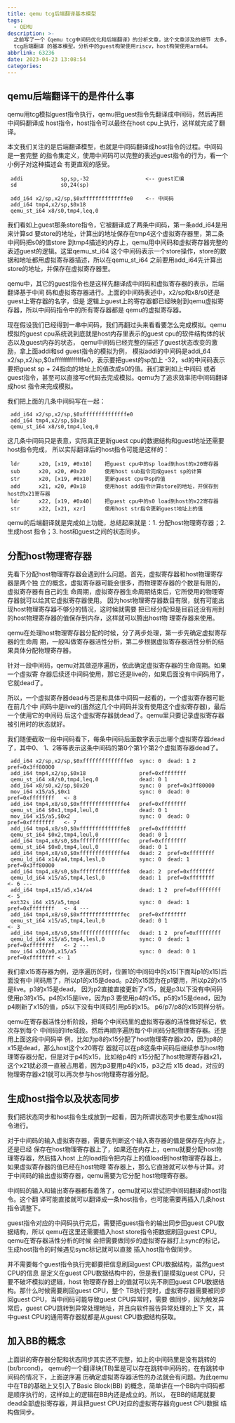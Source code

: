 ```yaml
---
title: qemu tcg后端翻译基本模型
tags:
  - QEMU
description: >-
  之前写了一个《qemu tcg中间码优化和后端翻译》的分析文章，这个文章涉及的细节 太多，本篇想要描述的是一个东西，但是我们不提代码，着重分析qemu
  tcg后端翻译 的基本模型。分析中的guest构架使用riscv，host构架使用arm64。
abbrlink: 63236
date: 2023-04-23 13:08:54
categories:
---
```


qemu后端翻译干的是件什么事
---------------------------

qemu用tcg模拟guest指令执行，qemu把guest指令先翻译成中间码，然后再把中间码翻译成
host指令，host指令可以最终在host cpu上执行，这样就完成了翻译。

本文我们关注的是后端翻译模型，也就是中间码翻译成host指令的过程。中间码是一套完整
的指令集定义，使用中间码可以完整的表述guest指令的行为，看一个小例子对这种描述会
有更直观的感受。
```
 addi            sp,sp,-32                  <-- guest汇编
 sd              s0,24(sp)

 add_i64 x2/sp,x2/sp,$0xffffffffffffffe0    <-- 中间码
 add_i64 tmp4,x2/sp,$0x18
 qemu_st_i64 x8/s0,tmp4,leq,0
```
我们看如上guest那条store指令，它被翻译成了两条中间码，第一条add_i64是用来计算sd
要store的地址，计算出的地址保存在tmp4这个虚拟寄存器里，第二条中间码把s0的值store
到tmp4描述的内存上，qemu用中间码和虚拟寄存器完整的表述guest的逻辑。这里qemu_st_i64
这个中间码表示一个store操作，store的数据和地址都用虚拟寄存器描述，所以在qemu_st_i64
之前要用add_i64先计算出store的地址，并保存在虚拟寄存器里。

qemu中，其它的guest指令也是这样先翻译成中间码和虚拟寄存器的表示，后端翻译基于中间
码和虚拟寄存器进行。上面的中间码表述中，x2/sp和x8/s0还是guest上寄存器的名字，但是
逻辑上guest上的寄存器都已经映射到qemu虚拟寄存器，所以中间码指令中的所有寄存器都是
qemu的虚拟寄存器。

现在假设我们已经得到一串中间码，我们再翻过头来看看要怎么完成模拟。qemu模拟的guest
cpu系统说到底就是host内存里表示的guest cpu的软件结构体的状态以及guest内存的状态，
qemu中间码已经完整的描述了guest状态改变的激励，拿上面addi和sd guest指令的模拟为例，
模拟addi的中间码是addi_64 x2/sp,x2/sp,$0xffffffffffffffe0，表示要把guest的sp加上
-32，sd的中间码表示要把guest sp + 24指向的地址上的值改成s0的值。我们拿到如上中间码
或者guest指令，甚至可以直接写c代码去完成模拟。qemu为了追求效率把中间码翻译成host
指令来完成模拟。

我们把上面的几条中间码写在一起：
```
 add_i64 x2/sp,x2/sp,$0xffffffffffffffe0
 add_i64 tmp4,x2/sp,$0x18
 qemu_st_i64 x8/s0,tmp4,leq,0
```
这几条中间码只是表意，实际真正更新guest cpu的数据结构和guest地址还需要host指令完成，
所以实际翻译后的host指令可能是这样的：
```
 ldr      x20, [x19, #0x10]    把guest cpu中的sp load到host的x20寄存器
 sub      x20, x20, #0x20      使用host sub指令完成guest sp的计算
 str      x20, [x19, #0x10]    更新guest cpu中sp的值
 add      x21, x20, #0x18      使用host add指令计算store的地址，并保存到host的x21寄存器
 ldr      x22, [x19, #0x40]    把guest cpu中的s0 load到host的x22寄存器
 str      x22, [x21, xzr]      使用host str指令更新guest地址上的值
```
qemu的后端翻译就是完成如上功能，总结起来就是：1. 分配host物理寄存器；2. 生成host
指令；3. host和guest之间的状态同步。

分配host物理寄存器
-------------------

先看下分配host物理寄存器会遇到什么问题。首先，虚拟寄存器和host物理寄存器是两个独
立的概念，虚拟寄存器可能会很多，而物理寄存器的个数是有限的，虚拟寄存器有自己的生
命周期，虚拟寄存器生命周期结束后，它所使用的物理寄存器就可以给其它虚拟寄存器使用。
因为host物理寄存器数目有限，就有可能出现host物理寄存器不够分的情况，这时候就需要
把已经分配但是目前还没有用到的host物理寄存器的值保存到内存，这样就可以腾出host物
理寄存器来使用。

qemu在处理host物理寄存器分配的时候，分了两步处理，第一步先确定虚拟寄存器的生命周
期，一般叫做寄存器活性分析，第二步根据虚拟寄存器活性分析的结果具体分配物理寄存器。

针对一段中间码，qemu对其做逆序遍历，依此确定虚拟寄存器的生命周期。如果一个虚拟寄
存器后续还中间码使用，那它还是live的，如果后面没有中间码用了，它就dead了。

所以，一个虚拟寄存器dead与否是和具体中间码一起看的，一个虚拟寄存器可能在前几个中
间码中是live的(虽然这几个中间码并没有使用这个虚拟寄存器)，最后一个使用它的中间码
后这个虚拟寄存器就dead了。qemu里只要记录虚拟寄存器被引用时的状态就好。

我们随便截取一段中间码看下，每条中间码后面数字表示出哪个虚拟寄存器dead了，其中0、
1、2等等表示这条中间码的第0个第1个第2个虚拟寄存器dead了。
```
 add_i64 x2/sp,x2/sp,$0xffffffffffffffe0  sync: 0  dead: 1 2  pref=0x3ff80000
 add_i64 tmp4,x2/sp,$0x18                 pref=0xffffffff
 qemu_st_i64 x8/s0,tmp4,leq,0             dead: 0 1
 add_i64 x8/s0,x2/sp,$0x20                sync: 0  pref=0x3ff80000
 mov_i64 x15/a5,$0x1                      sync: 0  dead: 0  pref=0xffffffff   <- 8
 add_i64 tmp4,x8/s0,$0xffffffffffffffe4   pref=0xffffffff
 qemu_st_i64 $0x1,tmp4,leul,0             dead: 0 1
 mov_i64 x15/a5,$0x2                      sync: 0  dead: 0  pref=0xffffffff   <- 7
 add_i64 tmp4,x8/s0,$0xffffffffffffffe8   pref=0xffffffff
 qemu_st_i64 $0x2,tmp4,leul,0             dead: 0 1
 add_i64 tmp4,x8/s0,$0xffffffffffffffec   pref=0xffffffff
 qemu_st_i64 $0x0,tmp4,leul,0             dead: 0 1
 add_i64 tmp4,x8/s0,$0xffffffffffffffe4   dead: 2  pref=0xffffffff
 qemu_ld_i64 x14/a4,tmp4,lesl,0           sync: 0  dead: 1  pref=0x3ff80000
 add_i64 tmp4,x8/s0,$0xffffffffffffffe8   dead: 2  pref=0xffffffff
 qemu_ld_i64 x15/a5,tmp4,lesl,0           dead: 1  pref=0xffffffff            <- 6 ---
 add_i64 tmp4,x15/a5,x14/a4               dead: 1 2  pref=0xffffffff          <- 5
 ext32s_i64 x15/a5,tmp4                   sync: 0  dead: 1  pref=0xffffffff   <- 4 ---
 add_i64 tmp4,x8/s0,$0xffffffffffffffec   pref=0xffffffff
 qemu_st_i64 x15/a5,tmp4,leul,0           dead: 0 1                           <- 3
 add_i64 tmp4,x8/s0,$0xffffffffffffffec   dead: 1 2  pref=0xffffffff
 qemu_ld_i64 x15/a5,tmp4,lesl,0           sync: 0  dead: 1  pref=0xffffffff   <- 2 ---
 mov_i64 x10/a0,x15/a5                    sync: 0  dead: 0 1  pref=0xffffffff <- 1
```
我们拿x15寄存器为例，逆序遍历的时，位置1的中间码中的x15(下面叫p1的x15)后面没有中
间码用了，所以p1的x15是dead。p2的x15因为在p1要用，所以p2的x15是live。p3的x15是dead，
因为p2直接直接更新了x15，就是p3以下没有中间码使用p3的x15。p4的x15是live，因为p3
要使用p4的x15。p5的x15是dead，因为p4刷新了x15的值，p5以下没有中间码引用p5的x15。
p6/p7/p8的x15同样分析。

qemu在寄存器活性分析阶段，把每个中间码里的虚拟寄存器的活性做好标记，依次存到每个
中间码的life域段。然后再顺序遍历每个中间码分配物理寄存器。还是用上面这段中间码举
例，比如为p8的x15分配了host物理寄存器x20，因为p8的x15是dead，那么host这个x20寄存
器就可以在p8这条中间码后继续参与host物理寄存器分配，但是对于p4的x15，比如给p4的
x15分配了host物理寄存器x21，这个x21就必须一直被占用着，因为p3要用p4的x15，p3之后
x15 dead，对应的物理寄存器x21就可以再次参与host物理寄存器分配。

生成host指令以及状态同步
------------------------

我们把状态同步和host指令生成放到一起看，因为所谓状态同步也要生成host指令进行。

对于中间码的输入虚拟寄存器，需要先判断这个输入寄存器的值是保存在内存上，还是已经
保存在host物理寄存器上了，如果还在内存上，qemu就要分配host物理寄存器，然后插入host
上的load指令把内存上的值load到host物理寄存器上，如果虚拟寄存器的值已经在host物理
寄存器上，那么它直接就可以参与计算。对于中间码的输出虚拟寄存器，qemu需要为它分配
host物理寄存器。

中间码的输入和输出寄存器都有着落了，qemu就可以尝试把中间码翻译成host指令。这个翻
译可能直接就可以翻译成一条host指令，也可能需要再插入几条host指令调整下。

guest指令对应的中间码执行完后，需要把guest指令的输出同步回guest CPU数据结构，所以
qemu在这里还需要插入host store指令把数据刷回guest CPU。qemu在寄存器活性分析的时候
会把需要做同步的虚拟寄存器打上sync的标记，生成host指令的时候遇见sync标记就可以直接
插入host指令做同步。

并不需要每个guest指令执行完都要把信息刷回guest CPU数据结构，虽然guest CPU的信息
是定义在guest CPU数据结构中的，但是我们是模拟guest CPU，只要不破坏模拟的逻辑，host
物理寄存器上的值就可以先不刷回guest CPU数据结构。那什么时候需要刷回guest CPU，整个
TB执行完时，虚拟寄存器需要被同步回guest CPU，当中间码可能导致guest CPU异常时，需要
做同步，因为触发异常后，guest CPU跳转到异常处理地址，并且向软件报告异常处理的上下
文，其中guest CPU的通用寄存器就都是从guest CPU数据结构获取。

加入BB的概念
-------------

上面讲的寄存器分配和状态同步其实还不完整，如上的中间码里是没有跳转的(br/brcond)，
qemu的一个翻译块(TB)里是可以存在跳转中间码的，在有跳转中间码的情况下，上面逆序遍
历确定虚拟寄存器活性的办法就会有问题。为此qemu中在TB的基础上又引入了Basic Block(BB)
的概念，简单讲在一个BB内中间码都是顺序执行的，这样如上的逻辑在BB内还是成立的。所以，
在BB的结尾就要dead全部虚拟寄存器，并且把guest CPU对应的虚拟寄存器向guest CPU数据
结构做同步。
